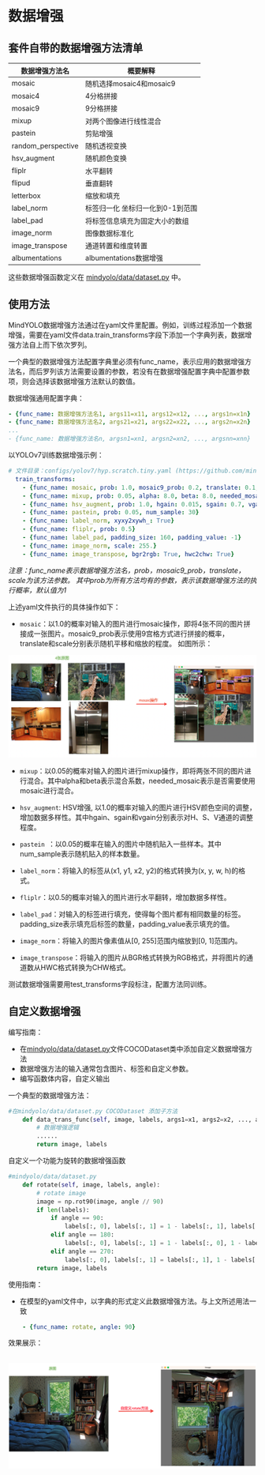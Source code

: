 # 数据增强

## 套件自带的数据增强方法清单

| 数据增强方法名            | 概要解释                | 
|--------------------|---------------------|
| mosaic             | 随机选择mosaic4和mosaic9 | 
| mosaic4            | 4分格拼接               | 
| mosaic9            | 9分格拼接               | 
| mixup              | 对两个图像进行线性混合         | 
| pastein            | 剪贴增强                | 
| random_perspective | 随机透视变换              | 
| hsv_augment        | 随机颜色变换              | 
| fliplr             | 水平翻转                | 
| flipud             | 垂直翻转                | 
| letterbox          | 缩放和填充               |
| label_norm         | 标签归一化 坐标归一化到0-1到范围  | 
| label_pad          | 将标签信息填充为固定大小的数组     | 
| image_norm         | 图像数据标准化             | 
| image_transpose    | 通道转置和维度转置           | 
| albumentations    | albumentations数据增强  | 

这些数据增强函数定义在 [mindyolo/data/dataset.py](https://github.com/mindspore-lab/mindyolo/blob/master/mindyolo/data/dataset.py) 中。

## 使用方法
MindYOLO数据增强方法通过在yaml文件里配置。例如，训练过程添加一个数据增强，需要在yaml文件data.train_transforms字段下添加一个字典列表，数据增强方法自上而下依次罗列。

一个典型的数据增强方法配置字典里必须有func_name，表示应用的数据增强方法名，而后罗列该方法需要设置的参数，若没有在数据增强配置字典中配置参数项，则会选择该数据增强方法默认的数值。

数据增强通用配置字典：
```yaml
- {func_name: 数据增强方法名1, args11=x11, args12=x12, ..., args1n=x1n}
- {func_name: 数据增强方法名2, args21=x21, args22=x22, ..., args2n=x2n}
...
- {func_name: 数据增强方法名n, argsn1=xn1, argsn2=xn2, ..., argsnn=xnn}
```

以YOLOv7训练数据增强示例：
```yaml
# 文件目录：configs/yolov7/hyp.scratch.tiny.yaml (https://github.com/mindspore-lab/mindyolo/blob/master/configs/yolov7/hyp.scratch.tiny.yaml)
  train_transforms:
    - {func_name: mosaic, prob: 1.0, mosaic9_prob: 0.2, translate: 0.1, scale: 0.5}
    - {func_name: mixup, prob: 0.05, alpha: 8.0, beta: 8.0, needed_mosaic: True}
    - {func_name: hsv_augment, prob: 1.0, hgain: 0.015, sgain: 0.7, vgain: 0.4}
    - {func_name: pastein, prob: 0.05, num_sample: 30}
    - {func_name: label_norm, xyxy2xywh_: True}
    - {func_name: fliplr, prob: 0.5}
    - {func_name: label_pad, padding_size: 160, padding_value: -1}
    - {func_name: image_norm, scale: 255.}
    - {func_name: image_transpose, bgr2rgb: True, hwc2chw: True}
```
_注意：func_name表示数据增强方法名，prob，mosaic9_prob，translate，scale为该方法参数。 其中prob为所有方法均有的参数，表示该数据增强方法的执行概率，默认值为1_

上述yaml文件执行的具体操作如下：

- `mosaic`：以1.0的概率对输入的图片进行mosaic操作，即将4张不同的图片拼接成一张图片。mosaic9_prob表示使用9宫格方式进行拼接的概率，translate和scale分别表示随机平移和缩放的程度。
如图所示：
<img width='600' src="https://github.com/chenyang23333/images/raw/main/mosaic.png"/>

- `mixup`：以0.05的概率对输入的图片进行mixup操作，即将两张不同的图片进行混合。其中alpha和beta表示混合系数，needed_mosaic表示是否需要使用mosaic进行混合。

- `hsv_augment`: HSV增强, 以1.0的概率对输入的图片进行HSV颜色空间的调整，增加数据多样性。其中hgain、sgain和vgain分别表示对H、S、V通道的调整程度。

- `pastein `：以0.05的概率在输入的图片中随机贴入一些样本。其中num_sample表示随机贴入的样本数量。

- `label_norm`：将输入的标签从(x1, y1, x2, y2)的格式转换为(x, y, w, h)的格式。

- `fliplr`：以0.5的概率对输入的图片进行水平翻转，增加数据多样性。

- `label_pad`：对输入的标签进行填充，使得每个图片都有相同数量的标签。padding_size表示填充后标签的数量，padding_value表示填充的值。

- `image_norm`：将输入的图片像素值从[0, 255]范围内缩放到[0, 1]范围内。

- `image_transpose`：将输入的图片从BGR格式转换为RGB格式，并将图片的通道数从HWC格式转换为CHW格式。

测试数据增强需要用test_transforms字段标注，配置方法同训练。

## 自定义数据增强
编写指南：

- 在[mindyolo/data/dataset.py](https://github.com/mindspore-lab/mindyolo/blob/master/mindyolo/data/dataset.py)文件COCODataset类中添加自定义数据增强方法   
- 数据增强方法的输入通常包含图片、标签和自定义参数。  
- 编写函数体内容，自定义输出

一个典型的数据增强方法：
```python
#在mindyolo/data/dataset.py COCODataset 添加子方法
    def data_trans_func(self, image, labels, args1=x1, args2=x2, ..., argsn=xn):
        # 数据增强逻辑
        ......
        return image, labels
```
自定义一个功能为旋转的数据增强函数
```python
#mindyolo/data/dataset.py
    def rotate(self, image, labels, angle):
        # rotate image
        image = np.rot90(image, angle // 90)
        if len(labels):
            if angle == 90:
                labels[:, 0], labels[:, 1] = 1 - labels[:, 1], labels[:, 0]
            elif angle == 180:
                labels[:, 0], labels[:, 1] = 1 - labels[:, 0], 1 - labels[:, 1]
            elif angle == 270:
                labels[:, 0], labels[:, 1] = labels[:, 1], 1 - labels[:, 0]
        return image, labels
```

使用指南：
- 在模型的yaml文件中，以字典的形式定义此数据增强方法。与上文所述用法一致
```yaml
    - {func_name: rotate, angle: 90}
```

效果展示：

&nbsp; &nbsp; &nbsp; <img width='600' src="https://github.com/chenyang23333/images/raw/main/rotate.png"/>

